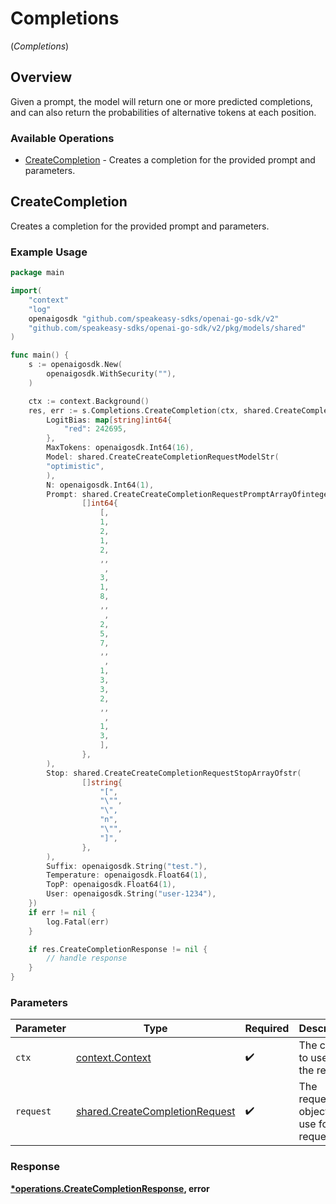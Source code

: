# Completions
(*Completions*)

## Overview

Given a prompt, the model will return one or more predicted completions, and can also return the probabilities of alternative tokens at each position.

### Available Operations

* [CreateCompletion](#createcompletion) - Creates a completion for the provided prompt and parameters.

## CreateCompletion

Creates a completion for the provided prompt and parameters.

### Example Usage

```go
package main

import(
	"context"
	"log"
	openaigosdk "github.com/speakeasy-sdks/openai-go-sdk/v2"
	"github.com/speakeasy-sdks/openai-go-sdk/v2/pkg/models/shared"
)

func main() {
    s := openaigosdk.New(
        openaigosdk.WithSecurity(""),
    )

    ctx := context.Background()
    res, err := s.Completions.CreateCompletion(ctx, shared.CreateCompletionRequest{
        LogitBias: map[string]int64{
            "red": 242695,
        },
        MaxTokens: openaigosdk.Int64(16),
        Model: shared.CreateCreateCompletionRequestModelStr(
        "optimistic",
        ),
        N: openaigosdk.Int64(1),
        Prompt: shared.CreateCreateCompletionRequestPromptArrayOfinteger(
                []int64{
                    [,
                    1,
                    2,
                    1,
                    2,
                    ,,
                     ,
                    3,
                    1,
                    8,
                    ,,
                     ,
                    2,
                    5,
                    7,
                    ,,
                     ,
                    1,
                    3,
                    3,
                    2,
                    ,,
                     ,
                    1,
                    3,
                    ],
                },
        ),
        Stop: shared.CreateCreateCompletionRequestStopArrayOfstr(
                []string{
                    "[",
                    "\"",
                    "\",
                    "n",
                    "\"",
                    "]",
                },
        ),
        Suffix: openaigosdk.String("test."),
        Temperature: openaigosdk.Float64(1),
        TopP: openaigosdk.Float64(1),
        User: openaigosdk.String("user-1234"),
    })
    if err != nil {
        log.Fatal(err)
    }

    if res.CreateCompletionResponse != nil {
        // handle response
    }
}
```

### Parameters

| Parameter                                                                        | Type                                                                             | Required                                                                         | Description                                                                      |
| -------------------------------------------------------------------------------- | -------------------------------------------------------------------------------- | -------------------------------------------------------------------------------- | -------------------------------------------------------------------------------- |
| `ctx`                                                                            | [context.Context](https://pkg.go.dev/context#Context)                            | :heavy_check_mark:                                                               | The context to use for the request.                                              |
| `request`                                                                        | [shared.CreateCompletionRequest](../../models/shared/createcompletionrequest.md) | :heavy_check_mark:                                                               | The request object to use for the request.                                       |


### Response

**[*operations.CreateCompletionResponse](../../models/operations/createcompletionresponse.md), error**


